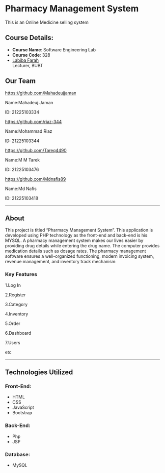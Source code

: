 # Pharmacy Management System
This is an Online Medicine selling system

## Course Details:
- **Course Name**: Software Engineering Lab
- **Course Code**: 328
-    <a href="https://github.com/Abonty18">Labiba Farah</a><br />
    Lecturer, BUBT
    </div></a>

   ## Our Team

   https://github.com/Mahadeujjaman
    
   Name:Mahadeuj Jaman
   
   ID: 21225103334

   https://github.com/riaz-344
    
   Name:Mohammad Riaz
   
   ID: 21225103344

  https://github.com/Tareq4490
    
   Name:M M Tarek
   
   ID: 21225103476

   https://github.com/Mdnafis89
    
   Name:Md Nafis
   
   ID: 21225103418
  

---

## About

 This project is titled “Pharmacy Management System”. This application
 is developed using PHP technology as the front-end and back-end is his
 MYSQL.
 A pharmacy management system makes our lives easier by providing
 drug details while entering the drug name. The computer provides
 medication details such as dosage rates. The pharmacy management
 software ensures a well-organized functioning, modern invoicing
 system, revenue management, and inventory track mechanism

 ### Key Features
 1.Log In
 
 2.Register
 
 3.Category
 
 4.Inventory
 
 5.Order
 
 6.Dashboard
 
 7.Users
 
 etc


---

## Technologies Utilized
### Front-End:
- HTML
- CSS
- JavaScript
- Bootstrap
### Back-End:
- Php
- JSP
### Database:
- MySQL
